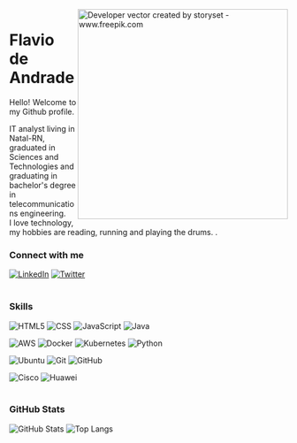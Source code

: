 <img align="right" alt="Developer vector created by storyset - www.freepik.com" height="380" src="https://images.unsplash.com/photo-1537884944318-390069bb8665?ixlib=rb-4.0.3&ixid=M3wxMjA3fDB8MHxwaG90by1wYWdlfHx8fGVufDB8fHx8fA%3D%3D&auto=format&fit=crop&w=1170&q=80">

<h1>
    <span>Flavio de Andrade</span>
</h1>

<p align="justify">Hello! Welcome to my Github profile.

IT analyst living in Natal-RN, graduated in Sciences and Technologies and graduating in bachelor's degree in telecommunications engineering.<br> 
I love technology, my hobbies are reading, running and playing the drums. .</p>


<h3 align="left">Connect with me</h3>

[![LinkedIn](https://img.shields.io/badge/LinkedIn-000?style=for-the-badge&logo=linkedin&logoColor=0E76A8)](https://www.linkedin.com/in/flavio-de-andrade/) 
[![Twitter](https://img.shields.io/badge/Twitter-000?style=for-the-badge&logo=twitter)](https://twitter.com/flllavioandrade)
<br>
<br>
<h3 align="left">Skills</h3>

 ![HTML5](https://img.shields.io/badge/HTML5-000?style=for-the-badge&logo=html5)
![CSS](https://img.shields.io/badge/CSS3-1572B6.svg?style=for-the-badge&logo=CSS3&logoColor=white)
![JavaScript](https://img.shields.io/badge/JavaScript-000?style=for-the-badge&logo=javascript)
![Java](https://img.shields.io/badge/Java-ED8B00?style=for-the-badge&logo=openjdk&logoColor=white)

![AWS](https://img.shields.io/badge/AWS-%23FF9900.svg?style=for-the-badge&logo=amazon-aws&logoColor=white)
![Docker](https://img.shields.io/badge/docker-%230db7ed.svg?style=for-the-badge&logo=docker&logoColor=white)
![Kubernetes](https://img.shields.io/badge/kubernetes-%23326ce5.svg?style=for-the-badge&logo=kubernetes&logoColor=white)
![Python](https://img.shields.io/badge/Python-3776AB?style=for-the-badge&logo=python&logoColor=white)

![Ubuntu](https://img.shields.io/badge/Ubuntu-E95420.svg?style=for-the-badge&logo=Ubuntu&logoColor=white)
![Git](https://img.shields.io/badge/Git-F05032.svg?style=for-the-badge&logo=Git&logoColor=white)
![GitHub](https://img.shields.io/badge/github-%23121011.svg?style=for-the-badge&logo=github&logoColor=white)

![Cisco](https://img.shields.io/badge/Cisco-1BA0D7.svg?style=for-the-badge&logo=Cisco&logoColor=white)
![Huawei](https://img.shields.io/badge/Huawei-FF0000.svg?style=for-the-badge&logo=Huawei&logoColor=white)
<br>
<br>

<h3 align="left">GitHub Stats</h3>

![GitHub Stats](https://github-readme-stats.vercel.app/api?username=fllavioandrade&theme=transparent&bg_color=000&border_color=30A3DC&show_icons=true&icon_color=30A3DC&title_color=E94D5F&text_color=FFF) 
![Top Langs](https://github-readme-stats-git-masterrstaa-rickstaa.vercel.app/api/top-langs/?username=fllavioandrade&layout=compact&bg_color=000&border_color=30A3DC&title_color=E94D5F&text_color=FFF)


